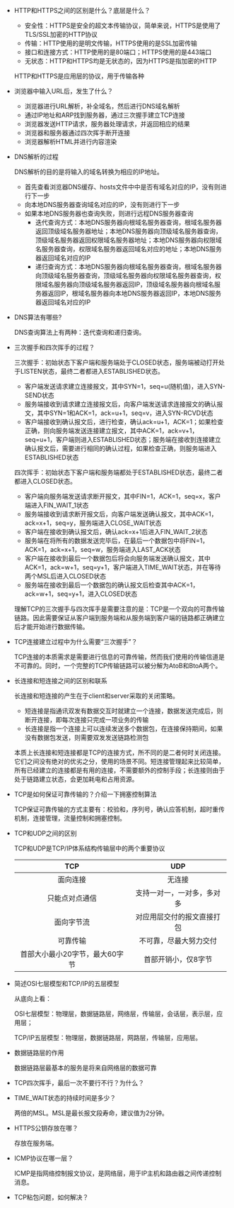 + HTTP和HTTPS之间的区别是什么？底层是什么？

  + 安全性：HTTPS是安全的超文本传输协议，简单来说，HTTPS是使用了TLS/SSL加密的HTTP协议
  + 传输：HTTP使用的是明文传输，HTTPS使用的是SSL加密传输
  + 接口和连接方式：HTTP使用的是80端口；HTTPS使用的是443端口
  + 无状态：HTTP和HTTPS均是无状态的，因为HTTPS是指加密的HTTP

  HTTP和HTTPS是应用层的协议，用于传输各种

+ 浏览器中输入URL后，发生了什么？

  + 浏览器进行URL解析，补全域名，然后进行DNS域名解析
  + 通过IP地址和ARP找到服务器，通过三次握手建立TCP连接
  + 浏览器发送HTTP请求，服务器处理请求，并返回相应的结果
  + 浏览器和服务器通过四次挥手断开连接
  + 浏览器解析HTML并进行内容渲染

+ DNS解析的过程

  DNS解析的目的是将输入的域名转换为相应的IP地址。

  + 首先查看浏览器DNS缓存、hosts文件中中是否有域名对应的IP，没有则进行下一步
  + 向本地DNS服务器查询域名对应的IP，没有则进行下一步
  + 如果本地DNS服务器也查询失败，则进行远程DNS服务器查询
    + 迭代查询方式：本地DNS服务器向根域名服务器查询，根域名服务器返回顶级域名服务器地址；本地DNS服务器向顶级域名服务器查询，顶级域名服务器返回权限域名服务器地址；本地DNS服务器向权限域名服务器查询，权限域名服务器返回域名对应的地址；本地DNS服务器返回域名对应的IP
    + 递归查询方式：本地DNS服务器向根域名服务器查询，根域名服务器向顶级域名服务器查询，顶级域名服务器向权限域名服务器查询，权限域名服务器向顶级域名服务器返回IP，顶级域名服务器向根域名服务器返回IP，根域名服务器向本地DNS服务器返回IP，本地DNS服务器返回域名对应的IP

+ DNS算法有哪些?

  DNS查询算法上有两种：迭代查询和递归查询。

+ 三次握手和四次挥手的过程？

  三次握手：初始状态下客户端和服务端处于CLOSED状态，服务端被动打开处于LISTEN状态，最终二者都进入ESTABLISHED状态。

  + 客户端发送请求建立连接报文，其中SYN=1，seq=u(随机值)，进入SYN-SEND状态
  + 服务端接收到请求建立连接报文后，向客户端发送请求连接报文的确认报文，其中SYN=1和ACK=1，ack=u+1，seq=v，进入SYN-RCVD状态
  + 客户端接收到确认报文后，进行检查，确认ack=u+1，ACK=1；如果检查正确，则向服务端发送连接建立报文，其中ACK=1，ack=v+1，seq=u+1，客户端则进入ESTABLISHED状态；服务端在接收到连接建立确认报文后，需要进行相同的确认过程，如果检查正确，则服务端进入ESTABLISHED状态

  四次挥手：初始状态下客户端和服务端都处于ESTABLISHED状态，最终二者都进入CLOSED状态。

  + 客户端向服务端发送请求断开报文，其中FIN=1，ACK=1，seq=x，客户端进入FIN_WAIT_1状态
  + 服务端接收到请求断开报文后，向客户端发送确认报文，其中ACK=1，ack=x+1，seq=y，服务端进入CLOSE_WAIT状态
  + 客户端在接收到确认报文后，确认ack=x+1后进入FIN_WAIT_2状态
  + 服务端在将所有的数据发送完毕后，在最后一个数据包中将FIN=1，ACK=1，ack=x+1，seq=w，服务端进入LAST_ACK状态
  + 客户端在接收到最后一个数据包后将会向服务端发送确认报文，其中ACK=1，ack=w+1，seq=y+1，客户端进入TIME_WAIT状态，并在等待两个MSL后进入CLOSED状态
  + 服务端在接收到最后一个数据包的确认报文后检查其中ACK=1，ack=w+1，seq=y+1，进入CLOSED状态

  理解TCP的三次握手与四次挥手是需要注意的是：TCP是一个双向的可靠传输链路。因此需要保证从客户端到服务端和从服务端到客户端的链路都正确建立后才能开始进行数据传输。

+ TCP连接建立过程中为什么需要“三次握手”？

  TCP连接的本质需求是需要进行信息的可靠传输，然而我们使用的传输信道是不可靠的。同时，一个完整的TCP传输链路可以被分解为AtoB和BtoA两个。

+ 长连接和短连接之间的区别和联系

  长连接和短连接的产生在于client和server采取的关闭策略。

  + 短连接是指通讯双发有数据交互时就建立一个连接，数据发送完成后，则断开连接，即每次连接只完成一项业务的传输
  + 长连接是指一个连接上可以连续发送多个数据包，在连接保持期间，如果没有数据包发送，则需要双发发送链路检测包

  本质上长连接和短连接都是TCP的连接方式，所不同的是二者何时关闭连接。它们之间没有绝对的优劣之分，使用的场景不同。短连接管理起来比较简单，所有已经建立的连接都是有用的连接，不需要额外的控制手段；长连接则由于处于链路建立状态，会更加耗电和占用资源。

+ TCP是如何保证可靠传输的？介绍一下拥塞控制算法

  TCP保证可靠传输的方式主要有：校验和，序列号，确认应答机制，超时重传机制，连接管理，流量控制和拥塞控制。

  

+ TCP和UDP之间的区别

  TCP和UDP是TCP/IP体系结构传输层中的两个重要协议

  |              TCP               |            UDP             |
  | :----------------------------: | :------------------------: |
  |            面向连接            |           无连接           |
  |         只能点对点通信         | 支持一对一，一对多，多对多 |
  |           面向字节流           | 对应用层交付的报文直接打包 |
  |            可靠传输            |   不可靠，尽最大努力交付   |
  | 首部大小最小20字节，最大60字节 |    首部开销小，仅8字节     |

+ 简述OSI七层模型和TCP/IP的五层模型

  从底向上看：

  OSI七层模型：物理层，数据链路层，网络层，传输层，会话层，表示层，应用层；

  TCP/IP五层模型：物理层，数据链路层，网路层，传输层，应用层。

+ 数据链路层的作用

  数据链路层最基本的服务是将来自网络层的数据可靠

+ TCP四次挥手，最后一次不要行不行？为什么？

+ TIME_WAIT状态的持续时间是多少？

  两倍的MSL。MSL是最长报文段寿命，建议值为2分钟。

+ HTTPS公钥存放在哪？

  存放在服务端。

+ ICMP协议在哪一层？

  ICMP是指网络控制报文协议，是网络层，用于IP主机和路由器之间传递控制消息。

+ TCP粘包问题，如何解决？

